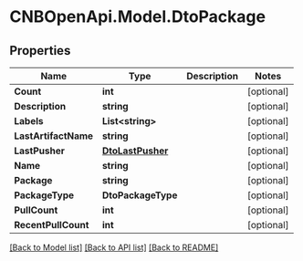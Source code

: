 # CNBOpenApi.Model.DtoPackage

## Properties

Name | Type | Description | Notes
------------ | ------------- | ------------- | -------------
**Count** | **int** |  | [optional] 
**Description** | **string** |  | [optional] 
**Labels** | **List&lt;string&gt;** |  | [optional] 
**LastArtifactName** | **string** |  | [optional] 
**LastPusher** | [**DtoLastPusher**](DtoLastPusher.md) |  | [optional] 
**Name** | **string** |  | [optional] 
**Package** | **string** |  | [optional] 
**PackageType** | **DtoPackageType** |  | [optional] 
**PullCount** | **int** |  | [optional] 
**RecentPullCount** | **int** |  | [optional] 

[[Back to Model list]](../../README.md#documentation-for-models) [[Back to API list]](../../README.md#documentation-for-api-endpoints) [[Back to README]](../../README.md)

